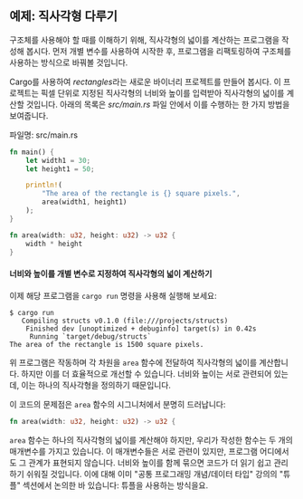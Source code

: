 ## 예제: 직사각형 다루기

구조체를 사용해야 할 때를 이해하기 위해, 직사각형의 넓이를 계산하는 프로그램을 작성해 봅시다. 먼저 개별 변수를 사용하여 시작한 후, 프로그램을 리팩토링하여 구조체를 사용하는 방식으로 바꿔볼 것입니다.

Cargo를 사용하여 *rectangles*라는 새로운 바이너리 프로젝트를 만들어 봅시다. 이 프로젝트는 픽셀 단위로 지정된 직사각형의 너비와 높이를 입력받아 직사각형의 넓이를 계산할 것입니다. 아래의 목록은 *src/main.rs* 파일 안에서 이를 수행하는 한 가지 방법을 보여줍니다.

<span class="filename">파일명: src/main.rs</span>

```rust
fn main() {
    let width1 = 30;
    let height1 = 50;

    println!(
        "The area of the rectangle is {} square pixels.",
        area(width1, height1)
    );
}

fn area(width: u32, height: u32) -> u32 {
    width * height
}
```

#### 너비와 높이를 개별 변수로 지정하여 직사각형의 넓이 계산하기

이제 해당 프로그램을 `cargo run` 명령을 사용해 실행해 보세요:

```console
$ cargo run
   Compiling structs v0.1.0 (file:///projects/structs)
    Finished dev [unoptimized + debuginfo] target(s) in 0.42s
     Running `target/debug/structs`
The area of the rectangle is 1500 square pixels.
```

위 프로그램은 작동하며 각 차원을 `area` 함수에 전달하여 직사각형의 넓이를 계산합니다. 하지만 이를 더 효율적으로 개선할 수 있습니다. 너비와 높이는 서로 관련되어 있는데, 이는 하나의 직사각형을 정의하기 때문입니다.

이 코드의 문제점은 `area` 함수의 시그니처에서 분명히 드러납니다:

```rust
fn area(width: u32, height: u32) -> u32 {
```

`area` 함수는 하나의 직사각형의 넓이를 계산해야 하지만, 우리가 작성한 함수는 두 개의 매개변수를 가지고 있습니다. 이 매개변수들은 서로 관련이 있지만, 프로그램 어디에서도 그 관계가 표현되지 않습니다. 너비와 높이를 함께 묶으면 코드가 더 읽기 쉽고 관리하기 쉬워질 것입니다. 이에 대해 이미 "공통 프로그래밍 개념/데이터 타입" 강의의 "튜플" 섹션에서 논의한 바 있습니다: 튜플을 사용하는 방식을요.